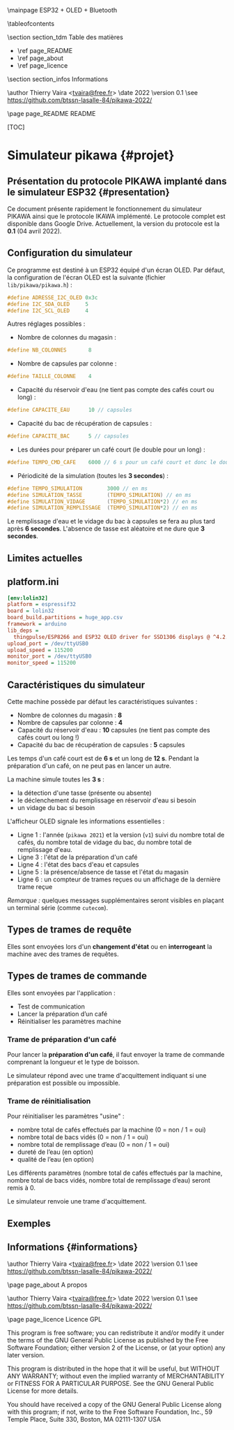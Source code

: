 \mainpage ESP32 + OLED + Bluetooth

\tableofcontents

\section section_tdm Table des matières
- \ref page_README
- \ref page_about
- \ref page_licence

\section section_infos Informations

\author Thierry Vaira <<tvaira@free.fr>>
\date 2022
\version 0.1
\see https://github.com/btssn-lasalle-84/pikawa-2022/


\page page_README README

[TOC]

# Simulateur pikawa {#projet}

## Présentation du protocole PIKAWA implanté dans le simulateur ESP32 {#presentation}

Ce document présente rapidement le fonctionnement du simulateur PIKAWA ainsi que le protocole IKAWA implémenté. Le protocole complet est disponible dans Google Drive. Actuellement, la version du protocole est la **0.1** (04 avril 2022).

## Configuration du simulateur

Ce programme est destiné à un ESP32 équipé d'un écran OLED. Par défaut, la configuration de l'écran OLED est la suivante (fichier `lib/pikawa/pikawa.h`) :

```c
#define ADRESSE_I2C_OLED 0x3c
#define I2C_SDA_OLED     5
#define I2C_SCL_OLED     4
```

Autres réglages possibles :

- Nombre de colonnes du magasin  :

```c
#define NB_COLONNES       8
```

- Nombre de capsules par colonne :

```c
#define TAILLE_COLONNE    4
```

- Capacité du réservoir d'eau (ne tient pas compte des cafés court ou long) :

```c
#define CAPACITE_EAU      10 // capsules
```

- Capacité du bac de récupération de capsules :

```c
#define CAPACITE_BAC      5 // capsules
```

- Les durées pour préparer un café court (le double pour un long) :

```c
#define TEMPO_CMD_CAFE    6000 // 6 s pour un café court et donc le double pour un long
```

- Périodicité de la simulation (toutes les **3 secondes**) :

```c
#define TEMPO_SIMULATION        3000 // en ms
#define SIMULATION_TASSE        (TEMPO_SIMULATION) // en ms
#define SIMULATION_VIDAGE       (TEMPO_SIMULATION*2) // en ms
#define SIMULATION_REMPLISSAGE  (TEMPO_SIMULATION*2) // en ms
```

Le remplissage d'eau et le vidage du bac à capsules se fera au plus tard après **6 secondes**. L'absence de tasse est aléatoire et ne dure que **3 secondes**.

## Limites actuelles



## platform.ini

```ini
[env:lolin32]
platform = espressif32
board = lolin32
board_build.partitions = huge_app.csv
framework = arduino
lib_deps =
  thingpulse/ESP8266 and ESP32 OLED driver for SSD1306 displays @ ^4.2.0
upload_port = /dev/ttyUSB0
upload_speed = 115200
monitor_port = /dev/ttyUSB0
monitor_speed = 115200
```

## Caractéristiques du simulateur

Cette machine possède par défaut les caractéristiques suivantes :

- Nombre de colonnes du magasin  : **8**
- Nombre de capsules par colonne : **4**
- Capacité du réservoir d'eau : **10** capsules (ne tient pas compte des cafés court ou long !)
- Capacité du bac de récupération de capsules :  **5** capsules

Les temps d'un café court est de **6 s** et un long de **12 s**. Pendant la préparation d'un café, on ne peut pas en lancer un autre.

La machine simule toutes les **3 s** :

- la détection d'une tasse (présente ou absente)
- le déclenchement du remplissage en réservoir d'eau si besoin
- un vidage du bac si besoin

L'afficheur OLED signale les informations essentielles :

- Ligne 1 : l'année (`pikawa 2021`) et la version (`v1`) suivi du nombre total de cafés, du nombre total de vidage du bac, du nombre total de remplissage d'eau.
- Ligne 3 : l'état de la préparation d'un café
- Ligne 4 : l'état des bacs d'eau et capsules 
- Ligne 5 : la présence/absence de tasse et l'état du magasin
- Ligne 6 : un compteur de trames reçues ou un affichage de la dernière trame reçue

_Remarque :_ quelques messages supplémentaires seront visibles en plaçant un terminal série (comme `cutecom`).

## Types de trames de requête

Elles sont envoyées lors d'un **changement d'état** ou en **interrogeant** la machine avec des trames de requêtes.

## Types de trames de commande

Elles sont envoyées par l'application :

- Test de communication
- Lancer la préparation d’un café
- Réinitialiser les paramètres machine

### Trame de préparation d'un café

Pour lancer la **préparation d'un café**, il faut envoyer la trame de commande comprenant la longueur et le type de boisson.

Le simulateur répond avec une trame d'acquittement indiquant si une préparation est possible ou impossible.

### Trame de réinitialisation

Pour réinitialiser les paramètres "usine" :

- nombre total de cafés effectués par la machine (0 = non / 1 = oui)
- nombre total de bacs vidés (0 = non / 1 = oui)
- nombre total de remplissage d’eau (0 = non / 1 = oui)
- dureté de l’eau (en option)
- qualité de l’eau (en option)

Les différents paramètres (nombre total de cafés effectués par la machine, nombre total de bacs vidés, nombre total de remplissage d’eau) seront remis à 0.

Le simulateur renvoie une trame d'acquittement.

## Exemples



## Informations {#informations}

\author Thierry Vaira <<tvaira@free.fr>>
\date 2022
\version 0.1
\see https://github.com/btssn-lasalle-84/pikawa-2022/

\page page_about A propos

\author Thierry Vaira <<tvaira@free.fr>>
\date 2022
\version 0.1
\see https://github.com/btssn-lasalle-84/pikawa-2022/

\page page_licence Licence GPL

This program is free software; you can redistribute it and/or modify
it under the terms of the GNU General Public License as published by
the Free Software Foundation; either version 2 of the License, or
(at your option) any later version.

This program is distributed in the hope that it will be useful,
but WITHOUT ANY WARRANTY; without even the implied warranty of
MERCHANTABILITY or FITNESS FOR A PARTICULAR PURPOSE. See the
GNU General Public License for more details.

You should have received a copy of the GNU General Public License
along with this program; if not, write to the Free Software
Foundation, Inc., 59 Temple Place, Suite 330, Boston, MA 02111-1307 USA
